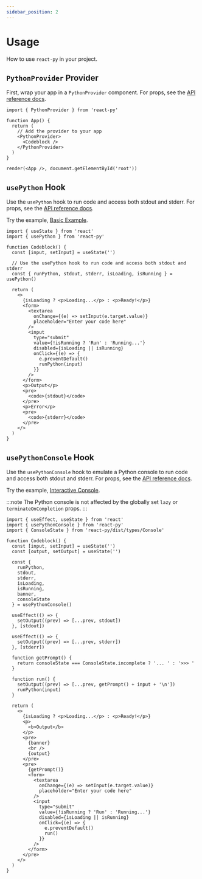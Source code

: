 ```yaml
---
sidebar_position: 2
---
```


# Usage

How to use `react-py` in your project.

## `PythonProvider` Provider

First, wrap your app in a `PythonProvider` component. For props, see the [API reference docs](../introduction/api-reference#pythonprovider).

```tsx
import { PythonProvider } from 'react-py'

function App() {
  return (
    // Add the provider to your app
    <PythonProvider>
      <Codeblock />
    </PythonProvider>
  )
}

render(<App />, document.getElementById('root'))
```

## `usePython` Hook

Use the `usePython` hook to run code and access both stdout and stderr. For props, see the [API reference docs](../introduction/api-reference#usepython-hook).

Try the example, [Basic Example](../examples/basic-example.md).

```tsx
import { useState } from 'react'
import { usePython } from 'react-py'

function Codeblock() {
  const [input, setInput] = useState('')

  // Use the usePython hook to run code and access both stdout and stderr
  const { runPython, stdout, stderr, isLoading, isRunning } = usePython()

  return (
    <>
      {isLoading ? <p>Loading...</p> : <p>Ready!</p>}
      <form>
        <textarea
          onChange={(e) => setInput(e.target.value)}
          placeholder="Enter your code here"
        />
        <input
          type="submit"
          value={!isRunning ? 'Run' : 'Running...'}
          disabled={isLoading || isRunning}
          onClick={(e) => {
            e.preventDefault()
            runPython(input)
          }}
        />
      </form>
      <p>Output</p>
      <pre>
        <code>{stdout}</code>
      </pre>
      <p>Error</p>
      <pre>
        <code>{stderr}</code>
      </pre>
    </>
  )
}
```

## `usePythonConsole` Hook

Use the `usePythonConsole` hook to emulate a Python console to run code and access both stdout and stderr. For props, see the [API reference docs](../introduction/api-reference#usepython-hook).

Try the example, [Interactive Console](../examples/interactive-console.mdx).

:::note
The Python console is not affected by the globally set `lazy` or `terminateOnCompletion` props.
:::

```tsx
import { useEffect, useState } from 'react'
import { usePythonConsole } from 'react-py'
import { ConsoleState } from 'react-py/dist/types/Console'

function Codeblock() {
  const [input, setInput] = useState('')
  const [output, setOutput] = useState('')

  const {
    runPython,
    stdout,
    stderr,
    isLoading,
    isRunning,
    banner,
    consoleState
  } = usePythonConsole()

  useEffect(() => {
    setOutput((prev) => [...prev, stdout])
  }, [stdout])

  useEffect(() => {
    setOutput((prev) => [...prev, stderr])
  }, [stderr])

  function getPrompt() {
    return consoleState === ConsoleState.incomplete ? '... ' : '>>> '
  }

  function run() {
    setOutput((prev) => [...prev, getPrompt() + input + '\n'])
    runPython(input)
  }

  return (
    <>
      {isLoading ? <p>Loading...</p> : <p>Ready!</p>}
      <p>
        <b>Output</b>
      </p>
      <pre>
        {banner}
        <br />
        {output}
      </pre>
      <pre>
        {getPrompt()}
        <form>
          <textarea
            onChange={(e) => setInput(e.target.value)}
            placeholder="Enter your code here"
          />
          <input
            type="submit"
            value={!isRunning ? 'Run' : 'Running...'}
            disabled={isLoading || isRunning}
            onClick={(e) => {
              e.preventDefault()
              run()
            }}
          />
        </form>
      </pre>
    </>
  )
}
```
